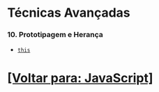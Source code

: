 # Técnicas Avançadas

### 10. Prototipagem e Herança

- [`this`](./prototipagem-heranca/this.md)

<!--
- [Prototipagem e Herança Prototípica](./prototipagem-heranca/prototipagem-heranca-prototipica.md)
- Classes
- `constructor`
- Funções Construtora
- `obj.prototype` x Função Construtora
- [Operadores](./prototipagem-heranca/operadores.md)
- [Métodos Estáticos e de Instância](./prototipagem-heranca/metodos-estaticos-instancia.md)

### 11. Manipulação de JSON

- `JSON.parse` e `JSON.stringify`

### 12. Tratamento de Erros

- `try`/`catch`
- Lançamentos de Erros (`throw`)

### 13. Armazenamento no Navegador

- Cookies
- LocalStorage e SessionStorage

### 14. Trabalhando com APIs

- Fetch API
- AJAX com XMLHttpRequest
- Manipulação de Dados de API

### 15. Expressões Regulares

- Expressões Regulares
- Exemplos de Expressões Regulares
-->

# [[Voltar para: JavaScript]](../JavaScript.md)